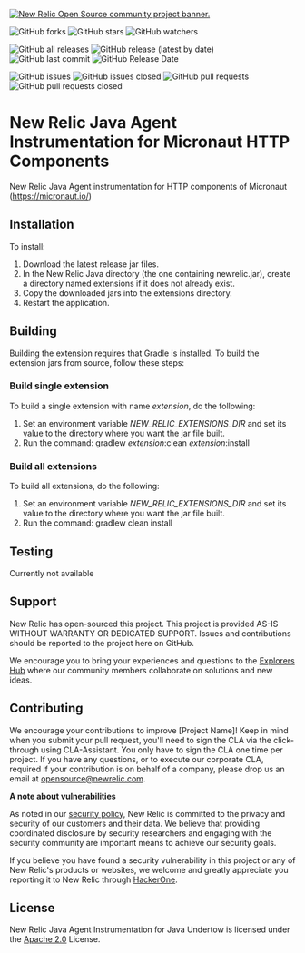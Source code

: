 <a href="https://opensource.newrelic.com/oss-category/#community-project"><picture><source media="(prefers-color-scheme: dark)" srcset="https://github.com/newrelic/opensource-website/raw/main/src/images/categories/dark/Community_Project.png"><source media="(prefers-color-scheme: light)" srcset="https://github.com/newrelic/opensource-website/raw/main/src/images/categories/Community_Project.png"><img alt="New Relic Open Source community project banner." src="https://github.com/newrelic/opensource-website/raw/main/src/images/categories/Community_Project.png"></picture></a>

![GitHub forks](https://img.shields.io/github/forks/newrelic/newrelic-java-micronaut-http?style=social)
![GitHub stars](https://img.shields.io/github/stars/newrelic/newrelic-java-micronaut-http?style=social)
![GitHub watchers](https://img.shields.io/github/watchers/newrelic/newrelic-java-micronaut-http?style=social)

![GitHub all releases](https://img.shields.io/github/downloads/newrelic/newrelic-java-micronaut-http/total)
![GitHub release (latest by date)](https://img.shields.io/github/v/release/newrelic/newrelic-java-micronaut-http)
![GitHub last commit](https://img.shields.io/github/last-commit/newrelic/newrelic-java-micronaut-http)
![GitHub Release Date](https://img.shields.io/github/release-date/newrelic/newrelic-java-micronaut-http)


![GitHub issues](https://img.shields.io/github/issues/newrelic/newrelic-java-micronaut-http)
![GitHub issues closed](https://img.shields.io/github/issues-closed/newrelic/newrelic-java-micronaut-http)
![GitHub pull requests](https://img.shields.io/github/issues-pr/newrelic/newrelic-java-micronaut-http)
![GitHub pull requests closed](https://img.shields.io/github/issues-pr-closed/newrelic/newrelic-java-micronaut-http)


# New Relic Java Agent Instrumentation for Micronaut HTTP Components

New Relic Java Agent instrumentation for HTTP components of Micronaut (https://micronaut.io/)

## Installation

To install:

1. Download the latest release jar files.
2. In the New Relic Java directory (the one containing newrelic.jar), create a directory named extensions if it does not already exist.
3. Copy the downloaded jars into the extensions directory.
4. Restart the application.   

## Building

Building the extension requires that Gradle is installed.
To build the extension jars from source, follow these steps:
### Build single extension
To build a single extension with name *extension*, do the following:
1. Set an environment variable *NEW_RELIC_EXTENSIONS_DIR* and set its value to the directory where you want the jar file built.
2. Run the command: gradlew *extension*:clean *extension*:install
### Build all extensions
To build all extensions, do the following:
1. Set an environment variable *NEW_RELIC_EXTENSIONS_DIR* and set its value to the directory where you want the jar file built.
2. Run the command: gradlew clean install

## Testing
Currently not available

## Support

New Relic has open-sourced this project. This project is provided AS-IS WITHOUT WARRANTY OR DEDICATED SUPPORT. Issues and contributions should be reported to the project here on GitHub.

We encourage you to bring your experiences and questions to the [Explorers Hub](https://discuss.newrelic.com) where our community members collaborate on solutions and new ideas.

## Contributing

We encourage your contributions to improve [Project Name]! Keep in mind when you submit your pull request, you'll need to sign the CLA via the click-through using CLA-Assistant. You only have to sign the CLA one time per project. If you have any questions, or to execute our corporate CLA, required if your contribution is on behalf of a company, please drop us an email at opensource@newrelic.com.

**A note about vulnerabilities**

As noted in our [security policy](../../security/policy), New Relic is committed to the privacy and security of our customers and their data. We believe that providing coordinated disclosure by security researchers and engaging with the security community are important means to achieve our security goals.

If you believe you have found a security vulnerability in this project or any of New Relic's products or websites, we welcome and greatly appreciate you reporting it to New Relic through [HackerOne](https://hackerone.com/newrelic).

## License

New Relic Java Agent Instrumentation for Java Undertow is licensed under the [Apache 2.0](http://apache.org/licenses/LICENSE-2.0.txt) License.


